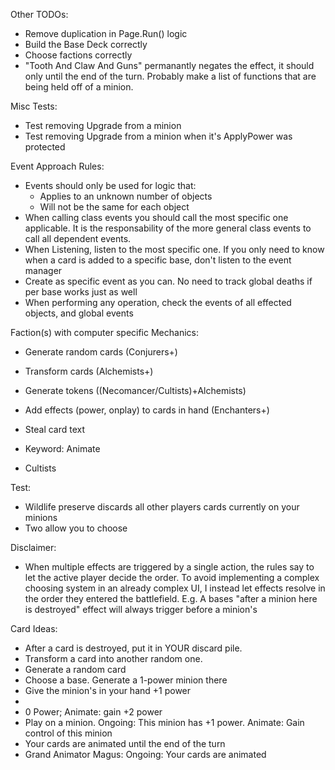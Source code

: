 Other TODOs:
- Remove duplication in Page.Run() logic
- Build the Base Deck correctly
- Choose factions correctly
- "Tooth And Claw And Guns" permanantly negates the effect, it should only until the end of the turn. Probably make a list of functions that are being held off of a minion.

Misc Tests:
- Test removing Upgrade from a minion
- Test removing Upgrade from a minion when it's ApplyPower was protected


Event Approach Rules:
- Events should only be used for logic that:
	- Applies to an unknown number of objects
	- Will not be the same for each object
- When calling class events you should call the most specific one applicable. 
  It is the responsability of the more general class events to call all dependent events.
- When Listening, listen to the most specific one. If you only need to know when a card is added to a specific base, don't listen to the event manager
- Create as specific event as you can. No need to track global deaths if per base works just as well
- When performing any operation, check the events of all effected objects, and global events
  


Faction(s) with computer specific Mechanics:
- Generate random cards (Conjurers+)
- Transform cards (Alchemists+)
- Generate tokens ((Necomancer/Cultists)+Alchemists)
- Add effects (power, onplay) to cards in hand (Enchanters+)
- Steal card text

- Keyword: Animate
- Cultists

Test:
- Wildlife preserve discards all other players cards currently on your minions
- Two allow you to choose


Disclaimer:
- When multiple effects are triggered by a single action, the rules say to let the active player decide the order.
  To avoid implementing a complex choosing system in an already complex UI, I instead let effects resolve in the 
  order they entered the battlefield. E.g. A bases "after a minion here is destroyed" effect will always trigger before a minion's


Card Ideas:
- After a card is destroyed, put it in YOUR discard pile.
- Transform a card into another random one.
- Generate a random card
- Choose a base. Generate a 1-power minion there
- Give the minion's in your hand +1 power
- 
- 0 Power; Animate: gain +2 power
- Play on a minion. Ongoing: This minion has +1 power. Animate: Gain control of this minion
- Your cards are animated until the end of the turn
- Grand Animator Magus: Ongoing: Your cards are animated